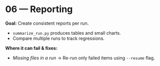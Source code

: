 # 06 — Reporting

**Goal:** Create consistent reports per run.

- `summarize_run.py` produces tables and small charts.
- Compare multiple runs to track regressions.

**Where it can fail & fixes:**
- *Missing files in a run* → Re-run only failed items using `--resume` flag.
